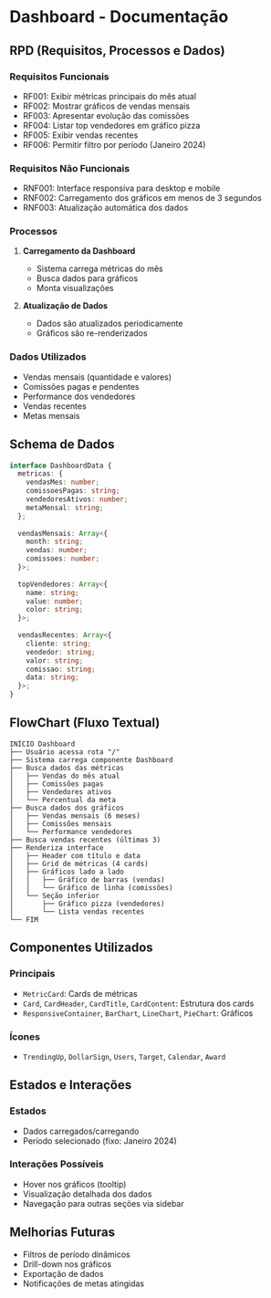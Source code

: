 
# Dashboard - Documentação

## RPD (Requisitos, Processos e Dados)

### Requisitos Funcionais
- RF001: Exibir métricas principais do mês atual
- RF002: Mostrar gráficos de vendas mensais
- RF003: Apresentar evolução das comissões
- RF004: Listar top vendedores em gráfico pizza
- RF005: Exibir vendas recentes
- RF006: Permitir filtro por período (Janeiro 2024)

### Requisitos Não Funcionais
- RNF001: Interface responsiva para desktop e mobile
- RNF002: Carregamento dos gráficos em menos de 3 segundos
- RNF003: Atualização automática dos dados

### Processos
1. **Carregamento da Dashboard**
   - Sistema carrega métricas do mês
   - Busca dados para gráficos
   - Monta visualizações

2. **Atualização de Dados**
   - Dados são atualizados periodicamente
   - Gráficos são re-renderizados

### Dados Utilizados
- Vendas mensais (quantidade e valores)
- Comissões pagas e pendentes
- Performance dos vendedores
- Vendas recentes
- Metas mensais

## Schema de Dados

```typescript
interface DashboardData {
  metricas: {
    vendasMes: number;
    comissoesPagas: string;
    vendedoresAtivos: number;
    metaMensal: string;
  };
  
  vendasMensais: Array<{
    month: string;
    vendas: number;
    comissoes: number;
  }>;
  
  topVendedores: Array<{
    name: string;
    value: number;
    color: string;
  }>;
  
  vendasRecentes: Array<{
    cliente: string;
    vendedor: string;
    valor: string;
    comissao: string;
    data: string;
  }>;
}
```

## FlowChart (Fluxo Textual)

```
INÍCIO Dashboard
├── Usuário acessa rota "/"
├── Sistema carrega componente Dashboard
├── Busca dados das métricas
│   ├── Vendas do mês atual
│   ├── Comissões pagas
│   ├── Vendedores ativos
│   └── Percentual da meta
├── Busca dados dos gráficos
│   ├── Vendas mensais (6 meses)
│   ├── Comissões mensais
│   └── Performance vendedores
├── Busca vendas recentes (últimas 3)
├── Renderiza interface
│   ├── Header com título e data
│   ├── Grid de métricas (4 cards)
│   ├── Gráficos lado a lado
│   │   ├── Gráfico de barras (vendas)
│   │   └── Gráfico de linha (comissões)
│   └── Seção inferior
│       ├── Gráfico pizza (vendedores)
│       └── Lista vendas recentes
└── FIM
```

## Componentes Utilizados

### Principais
- `MetricCard`: Cards de métricas
- `Card`, `CardHeader`, `CardTitle`, `CardContent`: Estrutura dos cards
- `ResponsiveContainer`, `BarChart`, `LineChart`, `PieChart`: Gráficos

### Ícones
- `TrendingUp`, `DollarSign`, `Users`, `Target`, `Calendar`, `Award`

## Estados e Interações

### Estados
- Dados carregados/carregando
- Período selecionado (fixo: Janeiro 2024)

### Interações Possíveis
- Hover nos gráficos (tooltip)
- Visualização detalhada dos dados
- Navegação para outras seções via sidebar

## Melhorias Futuras
- Filtros de período dinâmicos
- Drill-down nos gráficos
- Exportação de dados
- Notificações de metas atingidas
